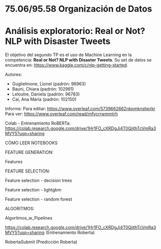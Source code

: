 # 75.06/95.58 Organización de Datos
# Análisis exploratorio: Real or Not? NLP with Disaster Tweets

El objetivo del segundo TP es el uso de Machine Learning en la competencia:
 **Real or Not? NLP with Disaster Tweets**.
Su set de datos se encuentra en: https://www.kaggle.com/c/nlp-getting-started. 

Autores:

- Guglielmone, Lionel (padrón: 96963)
- Bauni, Chiara (padrón: 102981)
- Leloutre, Daniela (padrón: 96783)
- Cai, Ana Maria (padrón: 102150)

Informe: 
Para editar: https://www.overleaf.com/5739662662nkpmknshprkr
Para ver: https://www.overleaf.com/read/mfvcrrwmmtrh

Colab - Entrenamiento RoBERTa:
https://colab.research.google.com/drive/1Hr1FO_cXRDgJi4T0QjjthTcVmRa3MVY5?usp=sharing

CÓMO LEER NOTEBOOKS

FEATURE GENERATION:

  Features
  
FEATURE SELECTION:

  Feature selection - decision trees
  
  Feature selection - lightgbm
  
  Feature selection - random forest
  
ALGORITMOS:

  Algoritmos_w_Pipelines
  
  https://colab.research.google.com/drive/1Hr1FO_cXRDgJi4T0QjjthTcVmRa3MVY5?usp=sharing (Entrenamiento Roberta)
  
  RobertaSubmit (Predicción Roberta)
